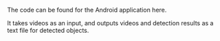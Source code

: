 The code can be found for the Android application here.

It takes videos as an input, and outputs videos and detection results as a text file for detected objects.
